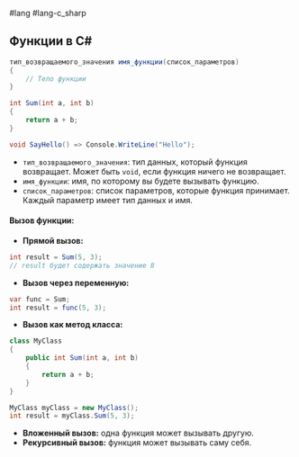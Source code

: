 #lang #lang-c_sharp

## Функции в C#

```csharp
тип_возвращаемого_значения имя_функции(список_параметров)
{
    // Тело функции
}

int Sum(int a, int b)
{
    return a + b;
}

void SayHello() => Console.WriteLine("Hello");
```
- `тип_возвращаемого_значения`: тип данных, который функция возвращает. Может быть `void`, если функция ничего не возвращает.
- `имя_функции`: имя, по которому вы будете вызывать функцию.
- `список_параметров`: список параметров, которые функция принимает. Каждый параметр имеет тип данных и имя.


#### Вызов функции:

- **Прямой вызов:** 
```csharp
int result = Sum(5, 3);
// result будет содержать значение 8
```

- **Вызов через переменную:**
```csharp
var func = Sum;
int result = func(5, 3);
```

- **Вызов как метод класса:**
```csharp
class MyClass
{
    public int Sum(int a, int b)
    {
        return a + b;
    }
}

MyClass myClass = new MyClass();
int result = myClass.Sum(5, 3);
```

- **Вложенный вызов:** одна функция может вызывать другую.
- **Рекурсивный вызов:** функция может вызывать саму себя.